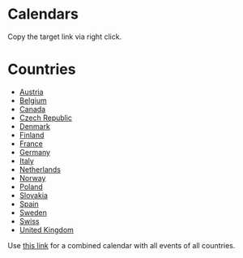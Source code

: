 # Calendars

Copy the target link via right click.

# Countries
- [Austria](https://raw.githubusercontent.com/Schluggi/pk-jam-calendar/main/calendars/austria.ics)
- [Belgium](https://raw.githubusercontent.com/Schluggi/pk-jam-calendar/main/calendars/belgium.ics)
- [Canada](https://raw.githubusercontent.com/Schluggi/pk-jam-calendar/main/calendars/canada.ics)
- [Czech Republic](https://raw.githubusercontent.com/Schluggi/pk-jam-calendar/main/calendars/czech_republic.ics)
- [Denmark](https://raw.githubusercontent.com/Schluggi/pk-jam-calendar/main/calendars/denmark.ics)
- [Finland](https://raw.githubusercontent.com/Schluggi/pk-jam-calendar/main/calendars/finland.ics)
- [France](https://raw.githubusercontent.com/Schluggi/pk-jam-calendar/main/calendars/france.ics)
- [Germany](https://raw.githubusercontent.com/Schluggi/pk-jam-calendar/main/calendars/germany.ics)
- [Italy](https://raw.githubusercontent.com/Schluggi/pk-jam-calendar/main/calendars/italy.ics)
- [Netherlands](https://raw.githubusercontent.com/Schluggi/pk-jam-calendar/main/calendars/netherlands.ics)
- [Norway](https://raw.githubusercontent.com/Schluggi/pk-jam-calendar/main/calendars/norway.ics)
- [Poland](https://raw.githubusercontent.com/Schluggi/pk-jam-calendar/main/calendars/poland.ics)
- [Slovakia](https://raw.githubusercontent.com/Schluggi/pk-jam-calendar/main/calendars/slovakia.ics)
- [Spain](https://raw.githubusercontent.com/Schluggi/pk-jam-calendar/main/calendars/spain.ics)
- [Sweden](https://raw.githubusercontent.com/Schluggi/pk-jam-calendar/main/calendars/sweden.ics)
- [Swiss](https://raw.githubusercontent.com/Schluggi/pk-jam-calendar/main/calendars/swiss.ics)
- [United Kingdom](https://raw.githubusercontent.com/Schluggi/pk-jam-calendar/main/calendars/united_kingdom.ics)


Use [this link](https://raw.githubusercontent.com/Schluggi/pk-jam-calendar/main/calendars/all.ics) for a combined
calendar with all events of all countries.